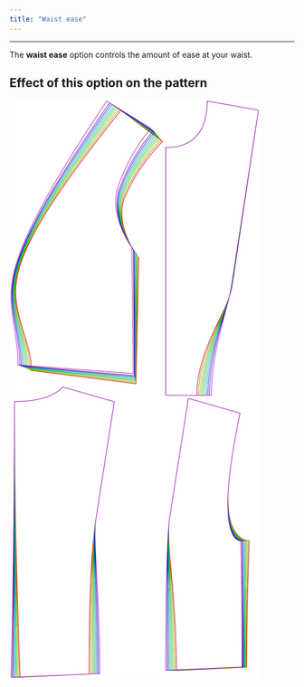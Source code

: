 ```yaml
---
title: "Waist ease"
---
```


***

The **waist ease** option controls the amount of ease at your waist.

## Effect of this option on the pattern

![This image shows the effect of this option by superimposing several variants that have a different value for this option](noble_waistease_sample.svg "Effect of this option on the pattern")
